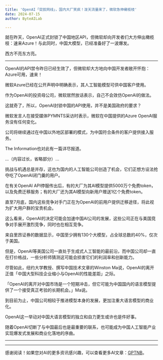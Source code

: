 ```yaml
---
title: 'OpenAI「突拔网线」，国内大厂笑疯！泼天流量来了，微软急伸橄榄枝'
date: 2024-07-15
author: ByteAILab

---
```


就在昨天，OpenAI正式封锁了中国地区API，但微软却向开发者们大方伸出橄榄枝：速来Azure！与此同时，中国大模型，已经准备好了一波爆发。

西方不亮东方亮。

---


OpenAI的API禁令昨日已经生效了，但微软却大方地向中国开发者敞开怀抱：Azure可用，速来！

微软Azure已经在公开声明中明确表示，其人工智能模型可供中国客户使用。

作为OpenAI的投资母公司，微软居然放话表示，自己不会效仿OpenAI的做法。

这就奇了，所以，OpenAI封锁中国的API使用，并不是美国政府的要求？

微软发言人在接受媒体PYMNTS采访时表示，微软在中国提供的Azure OpenAI服务没有任何变化。

公司将继续通过在中国以外地区部署的模式，为中国符合条件的客户提供接入服务。

The Information也对此有一篇详尽报道。

...（内容过长，省略部分）...

挑战与机遇总是并存，这也为国内的人工智能公司创造了机会，它们正想方设法抢夺吃了OpenAI闭门羹的用户。

在有关OpenAI API停服传出后，有的大厂为其AI模型提供5000万个免费token，以及免费迁移服务；有的大厂还为其AI模型向新用户赠送1亿个免费token。

直至7月底，国内这些竞争对手门正在为OpenAI的前用户提供迁移途径，将此视为扩大用户群的宝贵机会。

这么看来，OpenAI的决定可能会加速中国AI公司的发展，这些公司正在与美国竞争对手展开激烈竞争，同时也在相互竞争。

来自里昂证券的数据显示，中国至少拥有130个大模型，占全球总数的40%，仅次于美国。

但是，OpenAI等美国公司一直处于生成式人工智能的最前沿，而中国公司却一直在打价格战，一些分析师猜测这可能会损害它们的利润率和创新能力。

尽管如此，纽约大学教授、撰写中国技术文章的Winston Ma说，OpenAI的离开正值「中国大型科技企业缩小与OpenAI的性能差距」之际。

「OpenAI的离开对中国市场是一个短期冲击，但它可能为中国国内的语言模型提供了一个接受真正考验的长期机会。」Ma说。

到目前为止，中国公司相较于推进模型本身的发展，更加注重大语言模型的商业化。

OpenAI这一举动对中国大语言模型的独立和自力更生或许也是件好事。

随着OpenAI切断了与中国最后也是最重要的联系，也可能成为中国人工智能产业实现爆发式发展和商业化落地的序曲。

---
---
感谢阅读！如果您对AI的更多资讯感兴趣，可以查看更多AI文章：[GPTNB](https://gptnb.com)。
